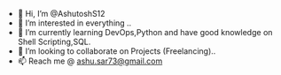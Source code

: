 - 👋 Hi, I’m @AshutoshS12
- 👀 I’m interested in everything ..
- 🌱 I’m currently learning DevOps,Python and have good knowledge on Shell Scripting,SQL.
- 💞️ I’m looking to collaborate on Projects (Freelancing)..
- 📫 Reach me @ ashu.sar73@gmail.com

<!---
AshutoshS12/AshutoshS12 is a ✨ special ✨ repository because its `README.md` (this file) appears on your GitHub profile.
You can click the Preview link to take a look at your changes.
--->
